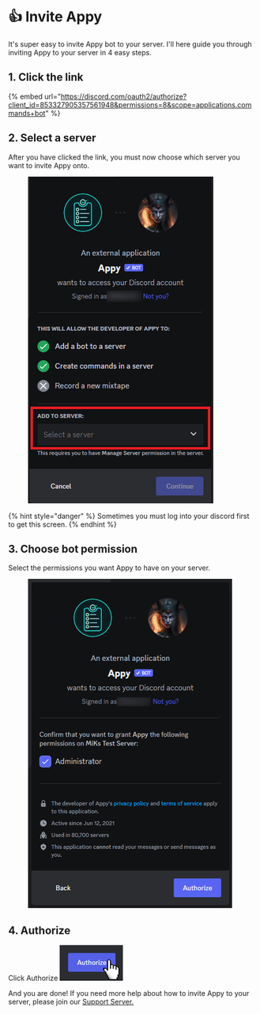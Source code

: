 # 👍 Invite Appy

It's super easy to invite Appy bot to your server. I'll here guide you through inviting Appy to your server in 4 easy steps.&#x20;

## 1. Click the link

{% embed url="https://discord.com/oauth2/authorize?client_id=853327905357561948&permissions=8&scope=applications.commands+bot" %}

## 2. Select a server

After you have clicked the link, you must now choose which server you want to invite Appy onto.

<figure><img src="../../.gitbook/assets/Choose server.png" alt=""><figcaption></figcaption></figure>

{% hint style="danger" %}
Sometimes you must log into your discord first to get this screen.&#x20;
{% endhint %}

## 3. Choose bot permission

Select the permissions you want Appy to have on your server.&#x20;

<figure><img src="../../.gitbook/assets/Server peremission.png" alt=""><figcaption></figcaption></figure>

## 4. Authorize

Click Authorize ![](../../.gitbook/assets/Authorize)

And you are done! If you need more help about how to invite Appy to your server, please join our [Support Server.](https://discord.com/invite/bDmc55c6zY)
